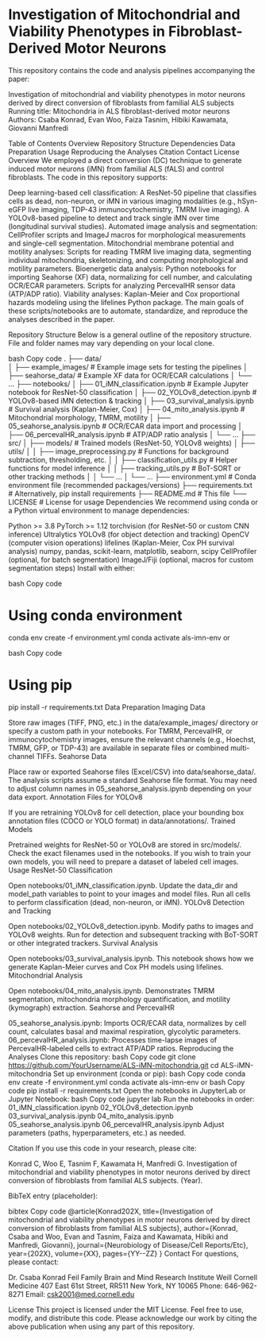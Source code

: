 # Investigation of Mitochondrial and Viability Phenotypes in Fibroblast-Derived Motor Neurons
This repository contains the code and analysis pipelines accompanying the paper:

Investigation of mitochondrial and viability phenotypes in motor neurons derived by direct conversion of fibroblasts from familial ALS subjects
Running title: Mitochondria in ALS fibroblast-derived motor neurons
Authors: Csaba Konrad, Evan Woo, Faiza Tasnim, Hibiki Kawamata, Giovanni Manfredi

Table of Contents
Overview
Repository Structure
Dependencies
Data Preparation
Usage
Reproducing the Analyses
Citation
Contact
License
Overview
We employed a direct conversion (DC) technique to generate induced motor neurons (iMN) from familial ALS (fALS) and control fibroblasts. The code in this repository supports:

Deep learning-based cell classification:
A ResNet-50 pipeline that classifies cells as dead, non-neuron, or iMN in various imaging modalities (e.g., hSyn-eGFP live imaging, TDP-43 immunocytochemistry, TMRM live imaging).
A YOLOv8-based pipeline to detect and track single iMN over time (longitudinal survival studies).
Automated image analysis and segmentation:
CellProfiler scripts and ImageJ macros for morphological measurements and single-cell segmentation.
Mitochondrial membrane potential and motility analyses:
Scripts for reading TMRM live imaging data, segmenting individual mitochondria, skeletonizing, and computing morphological and motility parameters.
Bioenergetic data analysis:
Python notebooks for importing Seahorse (XF) data, normalizing for cell number, and calculating OCR/ECAR parameters.
Scripts for analyzing PercevalHR sensor data (ATP/ADP ratio).
Viability analyses:
Kaplan-Meier and Cox proportional hazards modeling using the lifelines Python package.
The main goals of these scripts/notebooks are to automate, standardize, and reproduce the analyses described in the paper.

Repository Structure
Below is a general outline of the repository structure. File and folder names may vary depending on your local clone.

bash
Copy code
.
├── data/                    
│   ├── example_images/            # Example image sets for testing the pipelines
│   ├── seahorse_data/            # Example XF data for OCR/ECAR calculations
│   └── ...
├── notebooks/
│   ├── 01_iMN_classification.ipynb  # Example Jupyter notebook for ResNet-50 classification
│   ├── 02_YOLOv8_detection.ipynb    # YOLOv8-based iMN detection & tracking
│   ├── 03_survival_analysis.ipynb   # Survival analysis (Kaplan-Meier, Cox)
│   ├── 04_mito_analysis.ipynb       # Mitochondrial morphology, TMRM, motility
│   ├── 05_seahorse_analysis.ipynb   # OCR/ECAR data import and processing
│   ├── 06_percevalHR_analysis.ipynb # ATP/ADP ratio analysis
│   └── ...
├── src/
│   ├── models/                      # Trained models (ResNet-50, YOLOv8 weights)
│   ├── utils/
│   │   ├── image_preprocessing.py   # Functions for background subtraction, thresholding, etc.
│   │   ├── classification_utils.py  # Helper functions for model inference
│   │   ├── tracking_utils.py        # BoT-SORT or other tracking methods
│   │   └── ...
│   └── ...
├── environment.yml                  # Conda environment file (recommended packages/versions)
├── requirements.txt                 # Alternatively, pip install requirements
├── README.md                        # This file
└── LICENSE                          # License for usage
Dependencies
We recommend using conda or a Python virtual environment to manage dependencies:

Python >= 3.8
PyTorch >= 1.12
torchvision (for ResNet-50 or custom CNN inference)
Ultralytics YOLOv8 (for object detection and tracking)
OpenCV (computer vision operations)
lifelines (Kaplan-Meier, Cox PH survival analysis)
numpy, pandas, scikit-learn, matplotlib, seaborn, scipy
CellProfiler (optional, for batch segmentation)
ImageJ/Fiji (optional, macros for custom segmentation steps)
Install with either:

bash
Copy code
# Using conda environment
conda env create -f environment.yml
conda activate als-imn-env
or

bash
Copy code
# Using pip
pip install -r requirements.txt
Data Preparation
Imaging Data

Store raw images (TIFF, PNG, etc.) in the data/example_images/ directory or specify a custom path in your notebooks.
For TMRM, PercevalHR, or immunocytochemistry images, ensure the relevant channels (e.g., Hoechst, TMRM, GFP, or TDP-43) are available in separate files or combined multi-channel TIFFs.
Seahorse Data

Place raw or exported Seahorse files (Excel/CSV) into data/seahorse_data/.
The analysis scripts assume a standard Seahorse file format. You may need to adjust column names in 05_seahorse_analysis.ipynb depending on your data export.
Annotation Files for YOLOv8

If you are retraining YOLOv8 for cell detection, place your bounding box annotation files (COCO or YOLO format) in data/annotations/.
Trained Models

Pretrained weights for ResNet-50 or YOLOv8 are stored in src/models/. Check the exact filenames used in the notebooks.
If you wish to train your own models, you will need to prepare a dataset of labeled cell images.
Usage
ResNet-50 Classification

Open notebooks/01_iMN_classification.ipynb.
Update the data_dir and model_path variables to point to your images and model files.
Run all cells to perform classification (dead, non-neuron, or iMN).
YOLOv8 Detection and Tracking

Open notebooks/02_YOLOv8_detection.ipynb.
Modify paths to images and YOLOv8 weights.
Run for detection and subsequent tracking with BoT-SORT or other integrated trackers.
Survival Analysis

Open notebooks/03_survival_analysis.ipynb.
This notebook shows how we generate Kaplan-Meier curves and Cox PH models using lifelines.
Mitochondrial Analysis

Open notebooks/04_mito_analysis.ipynb.
Demonstrates TMRM segmentation, mitochondria morphology quantification, and motility (kymograph) extraction.
Seahorse and PercevalHR

05_seahorse_analysis.ipynb: Imports OCR/ECAR data, normalizes by cell count, calculates basal and maximal respiration, glycolytic parameters.
06_percevalHR_analysis.ipynb: Processes time-lapse images of PercevalHR-labeled cells to extract ATP/ADP ratios.
Reproducing the Analyses
Clone this repository:
bash
Copy code
git clone https://github.com/YourUsername/ALS-iMN-mitochondria.git
cd ALS-iMN-mitochondria
Set up environment (conda or pip):
bash
Copy code
conda env create -f environment.yml
conda activate als-imn-env
or
bash
Copy code
pip install -r requirements.txt
Open the notebooks in JupyterLab or Jupyter Notebook:
bash
Copy code
jupyter lab
Run the notebooks in order:
01_iMN_classification.ipynb
02_YOLOv8_detection.ipynb
03_survival_analysis.ipynb
04_mito_analysis.ipynb
05_seahorse_analysis.ipynb
06_percevalHR_analysis.ipynb
Adjust parameters (paths, hyperparameters, etc.) as needed.

Citation
If you use this code in your research, please cite:

Konrad C, Woo E, Tasnim F, Kawamata H, Manfredi G.
Investigation of mitochondrial and viability phenotypes in motor neurons derived by direct conversion of fibroblasts from familial ALS subjects. (Year).

BibTeX entry (placeholder):

bibtex
Copy code
@article{Konrad202X,
  title={Investigation of mitochondrial and viability phenotypes in motor neurons derived by direct conversion of fibroblasts from familial ALS subjects},
  author={Konrad, Csaba and Woo, Evan and Tasnim, Faiza and Kawamata, Hibiki and Manfredi, Giovanni},
  journal={Neurobiology of Disease/Cell Reports/Etc},
  year={202X},
  volume={XX},
  pages={YY--ZZ}
}
Contact
For questions, please contact:

Dr. Csaba Konrad
Feil Family Brain and Mind Research Institute
Weill Cornell Medicine
407 East 61st Street, RR511
New York, NY 10065
Phone: 646-962-8271
Email: csk2001@med.cornell.edu

License
This project is licensed under the MIT License. Feel free to use, modify, and distribute this code. Please acknowledge our work by citing the above publication when using any part of this repository.
